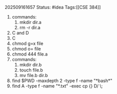 202509161657
Status: #idea
Tags:[[CSE 384]]

1. commands:
	1. mkdir dir.a
	2. rm -r dir.a
2.  C and D
3. C
4. chmod g=x file
5. chmod o=  file
6. chmod 444 file.a
7. commands:
	1. mkdir dir.b
	2. touch file.b
	3. mv file.b dir.b
8. find $PWD -maxdepth 2 -type f -name "\*bash\*"
9. find A -type f -name "\*.txt" -exec cp {} D/ \\;



